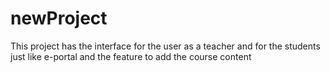 # newProject
This project has the interface for the user as a teacher and for the students just like e-portal and the feature to add the course content 
